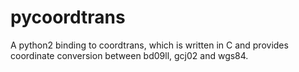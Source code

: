 pycoordtrans
============

A python2 binding to coordtrans, which is written in C and provides coordinate conversion between bd09ll, gcj02 and wgs84.
